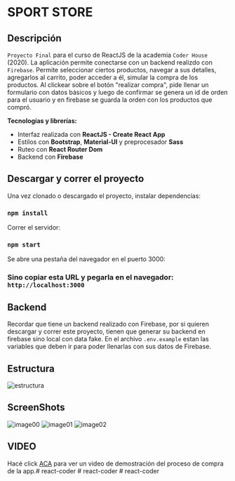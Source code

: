 # SPORT STORE

## Descripción

`Proyecto Final` para el curso de ReactJS de la academia `Coder House` (2020).
La aplicación permite conectarse con un backend realizdo con `Firebase`.
Permite seleccionar ciertos productos, navegar a sus detalles, agregarlos al carrito, poder acceder a él, simular la compra de los productos.
Al clickear sobre el botón "realizar compra", pide llenar un formulario con datos básicos y luego de confirmar
se genera un id de orden para el usuario y en firebase se guarda la orden con los productos que compró.

**Tecnologías y librerías:**

- Interfaz realizada con **ReactJS - Create React App**
- Estilos con **Bootstrap**, **Material-UI** y preprocesador **Sass**
- Ruteo con **React Router Dom**
- Backend con **Firebase**

## Descargar y correr el proyecto

Una vez clonado o descargado el proyecto, instalar dependencias:

### `npm install`

Correr el servidor:

### `npm start`

Se abre una pestaña del navegador en el puerto 3000:

### Sino copiar esta URL y pegarla en el navegador: `http://localhost:3000`

## Backend

Recordar que tiene un backend realizado con Firebase, por si quieren descargar y correr este proyecto, tienen que generar su backend en firebase sino local con data fake.
En el archivo `.env.example` estan las variables que deben ir para poder llenarlas con sus datos de Firebase.

## Estructura

![estructura](https://user-images.githubusercontent.com/44064190/95280201-d4657680-082a-11eb-90e4-70e061f2b7ec.png)

## ScreenShots

![image00](https://user-images.githubusercontent.com/44064190/95280208-d7f8fd80-082a-11eb-9631-b398a159ef87.png)
![image01](https://user-images.githubusercontent.com/44064190/95280213-da5b5780-082a-11eb-99e4-80db89dc2abb.png)
![image02](https://user-images.githubusercontent.com/44064190/95280215-db8c8480-082a-11eb-9611-b72f2d175a98.png)

## VIDEO
Hacé click [ACA](https://www.youtube.com/watch?v=6-zm3eOkLoc) para ver un video de demostración del proceso de compra de la app.#   r e a c t - c o d e r  
 #   r e a c t - c o d e r  
 #   r e a c t - c o d e r  
 